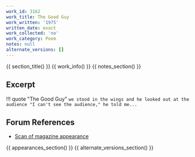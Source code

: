 ```yaml
---
work_id: 3162
work_title: The Good Guy
work_written: '1975'
written_date: exact
work_collected: 'no'
work_category: Poem
notes: null
alternate_versions: []
---
```


{{ section_title() }}
{{ work_info() }}
{{ notes_section() }}
## Excerpt
!!! quote "The Good Guy"
    ```
    we stood in the wings and he looked out
    at the audience
    "I can't see the audience," he told
    me...
    ```

## Forum References
- [Scan of magazine appearance](https://bukowskiforum.com/threads/l-a-free-press-nov-28-dec-4-1975-4-poems.11721/)

{{ appearances_section() }}
{{ alternate_versions_section() }}